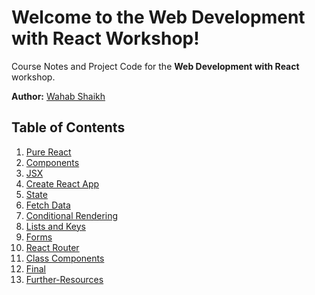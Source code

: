 # Welcome to the Web Development with React Workshop!

Course Notes and Project Code for the **Web Development with React** workshop.

**Author:** [Wahab Shaikh](https://wahabshaikh.github.io/)

## Table of Contents

1. [Pure React](01-Pure-React.md)
2. [Components](02-Components.md)
3. [JSX](03-JSX.md)
4. [Create React App](04-Create-React-App.md)
5. [State](05-State.md)
6. [Fetch Data](06-Fetch-Data.md)
7. [Conditional Rendering](07-Conditional-Rendering.md)
8. [Lists and Keys](08-Lists-and-Keys.md)
9. [Forms](09-Forms.md)
10. [React Router](10-React-Router.md)
11. [Class Components](11-Class-Components.md)
12. [Final](12-Final.md)
13. [Further-Resources](13-Further-Resources.md)